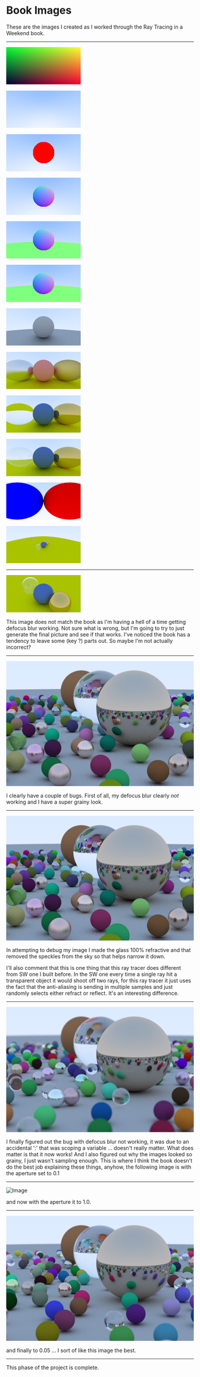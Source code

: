 Book Images
===========

These are the images I created as I worked through the Ray Tracing in a Weekend book.

---

![Image](drawing01.png)

![Image](drawing02.png)

![Image](drawing03.png)

![Image](drawing04.png)

![Image](drawing05.png)

![Image](drawing06.png)

![Image](drawing07.png)

![Image](drawing08.png)

![Image](drawing09.png)

![Image](drawing10.png)

![Image](drawing11.png)

![Image](drawing12.png)

---

![Image](drawing13.png)

This image does not match the book as I'm having a hell of a time 
getting defocus blur working.  Not sure what is wrong, but I'm going to 
try to just generate the final picture and see if that works.  I've noticed 
the book has a tendency to leave some (key ?) parts out.  So maybe I'm not 
actually incorrect?

---

![Image](drawing14.png)

I clearly have a couple of bugs.  First of all, my defocus blur clearly
_not_ working and I have a super grainy look.  

---

![Image](drawing15.png)

In attempting to debug my image I made the glass 100% refractive and that removed
the speckles from the sky so that helps narrow it down.

I'll also comment that this is one thing that this ray tracer does different from 
SW one I built before.  In the SW one every time a single ray hit a transparent object
it would shoot off two rays, for this ray tracer it just uses the fact that
the anti-aliasing is sending in multiple samples and just randomly selects either
refract or reflect.  It's an interesting difference.

---

![Image](drawing16.png)

I finally figured out the bug with defocus blur not working, it was due to an accidental
':' that was scoping a variable ... doesn't really matter.  What does matter is that it now
works!  And I also figured out why the images looked so grainy, I just wasn't sampling enough.
This is where I think the book doesn't do the best job explaining these things, anyhow,
the following image is with the aperture set to 0.1

---

![Image](drawing17.png)

and now with the aperture it to 1.0.

---

![Image](drawing18.png)

and finally to 0.05 ... I sort of like this image the best.

---

This phase of the project is complete.